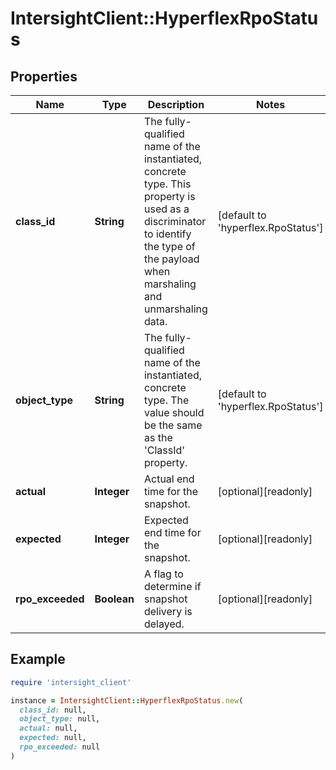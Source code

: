 # IntersightClient::HyperflexRpoStatus

## Properties

| Name | Type | Description | Notes |
| ---- | ---- | ----------- | ----- |
| **class_id** | **String** | The fully-qualified name of the instantiated, concrete type. This property is used as a discriminator to identify the type of the payload when marshaling and unmarshaling data. | [default to &#39;hyperflex.RpoStatus&#39;] |
| **object_type** | **String** | The fully-qualified name of the instantiated, concrete type. The value should be the same as the &#39;ClassId&#39; property. | [default to &#39;hyperflex.RpoStatus&#39;] |
| **actual** | **Integer** | Actual end time for the snapshot. | [optional][readonly] |
| **expected** | **Integer** | Expected end time for the snapshot. | [optional][readonly] |
| **rpo_exceeded** | **Boolean** | A flag to determine if snapshot delivery is delayed. | [optional][readonly] |

## Example

```ruby
require 'intersight_client'

instance = IntersightClient::HyperflexRpoStatus.new(
  class_id: null,
  object_type: null,
  actual: null,
  expected: null,
  rpo_exceeded: null
)
```

